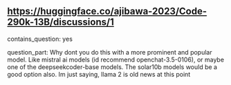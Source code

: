 ## https://huggingface.co/ajibawa-2023/Code-290k-13B/discussions/1

contains_question: yes

question_part: Why dont you do this with a more prominent and popular model. Like mistral ai models (id recommend openchat-3.5-0106), or maybe one of the deepseekcoder-base models. The solar10b models would be a good option also. Im just saying, llama 2 is old news at this point